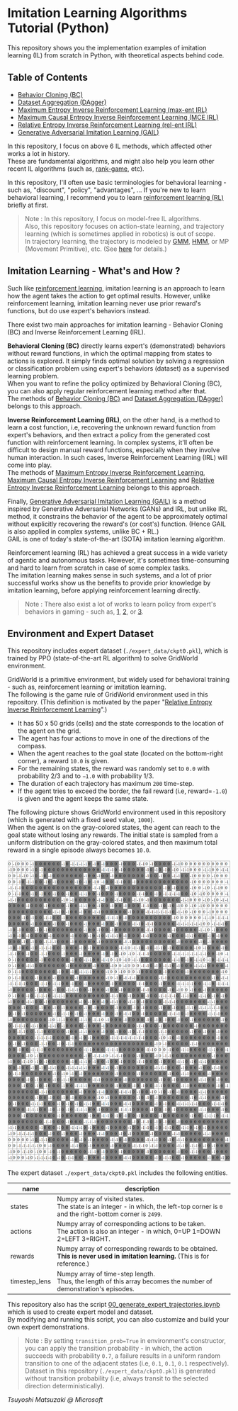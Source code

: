 # Imitation Learning Algorithms Tutorial (Python)

This repository shows you the implementation examples of imitation learning (IL) from scratch in Python, with theoretical aspects behind code.

## Table of Contents

- [Behavior Cloning (BC)](01_bc.ipynb)
- [Dataset Aggregation (DAgger)](02_dagger.ipynb)
- [Maximum Entropy Inverse Reinforcement Learning (max-ent IRL)](03_maxent_irl.ipynb)
- [Maximum Causal Entropy Inverse Reinforcement Learning (MCE IRL)](04_mce_irl.ipynb)
- [Relative Entropy Inverse Reinforcement Learning (rel-ent IRL)](05_relent_irl.ipynb)
- [Generative Adversarial Imitation Learning (GAIL)](06_gail.ipynb)

In this repository, I focus on above 6 IL methods, which affected other works a lot in history.<br>
These are fundamental algorithms, and might also help you learn other recent IL algorithms (such as, [rank-game](https://www.microsoft.com/en-us/research/blog/unifying-learning-from-preferences-and-demonstration-via-a-ranking-game-for-imitation-learning/), etc).

In this repository, I'll often use basic terminologies for behavioral learning - such as, "discount", "policy", "advantages", ... If you're new to learn behavioral learning, I recommend you to learn [reinforcement learning (RL)](https://github.com/tsmatz/reinforcement-learning-tutorials) briefly at first.

> Note : In this repository, I focus on model-free IL algorithms.<br>
> Also, this repository focuses on action-state learning, and trajectory learning (which is sometimes applied in robotics) is out of scope.<br>
> In trajectory learning, the trajectory is modeled by [GMM](https://github.com/tsmatz/gmm), [HMM](https://github.com/tsmatz/hmm-lds-em-algorithm), or MP (Movement Primitive), etc. (See [here](https://arxiv.org/abs/1811.06711) for details.)

## Imitation Learning - What's and How ?

Such like [reinforcement learning](https://github.com/tsmatz/reinforcement-learning-tutorials), imitation learning is an approach to learn how the agent takes the action to get optimal results. However, unlike reinforcement learning, imitation learning never use prior reward's functions, but do use expert's behaviors instead.<br>

There exist two main approaches for imitation learning - Behavior Cloning (BC) and Inverse Reinforcement Learning (IRL).

**Behavioral Cloning (BC)** directly learns expert's (demonstrated) behaviors without reward functions, in which the optimal mapping from states to actions is explored. It simply finds optimal solution by solving a regression or classification problem using expert's behaviors (dataset) as a supervised learning problem.<br>
When you want to refine the policy optimized by Behavioral Cloning (BC), you can also apply regular reinforcement learning method after that.<br>
The methods of [Behavior Cloning (BC)](01_bc.ipynb) and [Dataset Aggregation (DAgger)](02_dagger.ipynb) belongs to this approach.

**Inverse Reinforcement Learning (IRL)**, on the other hand, is a method to learn a cost function, i.e, recovering the unknown reward function from expert's behaviors, and then extract a policy
from the generated cost function with reinforcement learning. In complex systems, it'll often be difficult to design manual reward functions, especially when they involve human interaction. In such cases, Inverse Reinforcement Learning (IRL) will come into play.<br>
The methods of [Maximum Entropy Inverse Reinforcement Learning](03_maxent_irl.ipynb), [Maximum Causal Entropy Inverse Reinforcement Learning](04_mce_irl.ipynb) and [Relative Entropy Inverse Reinforcement Learning](05_relent_irl.ipynb) belongs to this approach.

Finally, [Generative Adversarial Imitation Learning (GAIL)](06_gail.ipynb) is a method inspired by Generative Adversarial Networks (GANs) and IRL, but unlike IRL method, it constrains the behavior of the agent to be approximately optimal without explicitly recovering the reward's (or cost's) function. (Hence GAIL is also applied in complex systems, unlike BC + RL.)<br>
GAIL is one of today's state-of-the-art (SOTA) imitation learning algorithm.

Reinforcement learning (RL) has achieved a great success in a wide variety of agentic and autonomous tasks. However, it's sometimes time-consuming and hard to learn from scratch in case of some complex tasks.<br>
The imitation learning makes sense in such systems, and a lot of prior successful works show us the benefits to provide prior knowledge by imitation learning, before applying reinforcement learning directly.

> Note : There also exist a lot of works to learn policy from expert's behaviors in gaming - such as, [1](https://www.nature.com/articles/nature16961), [2](https://openai.com/blog/vpt/), or [3](https://developer.nvidia.com/blog/building-generally-capable-ai-agents-with-minedojo/).

## Environment and Expert Dataset

This repository includes expert dataset (```./expert_data/ckpt0.pkl```), which is trained by PPO (state-of-the-art RL algorithm) to solve GridWorld environment.

GridWorld is a primitive environment, but widely used for behavioral training - such as, reinforcement learning or imitation learning.<br>
The following is the game rule of GridWorld environment used in this repository. (This definition is motivated by the paper "[Relative Entropy Inverse Reinforcement Learning](https://proceedings.mlr.press/v15/boularias11a/boularias11a.pdf)".)

- It has 50 x 50 grids (cells) and the state corresponds to the location of the agent on the grid.
- The agent has four actions to move in one of the directions of the compass.
- When the agent reaches to the goal state (located on the bottom-right corner), a reward ```10.0``` is given.
- For the remaining states, the reward was randomly set to ```0.0``` with probability 2/3 and to ```−1.0``` with probability 1/3.
- The duration of each trajectory has maximum ```200``` time-step.
- If the agent tries to exceed the border, the fail reward (i.e, reward=```-1.0```) is given and the agent keeps the same state.

The following picture shows GridWorld environment used in this repository (which is generated with a fixed seed value, ```1000```).<br>
When the agent is on the gray-colored states, the agent can reach to the goal state without losing any rewards. The initial state is sampled from a uniform distribution on the gray-colored states, and then maximum total reward in a single episode always becomes ```10.0```.

![GridWorld game difinition](./assets/gridworld_definition.png)

The expert dataset ```./expert_data/ckpt0.pkl``` includes the following entities.

| name          | description |
| ------------- | ------- |
| states        | Numpy array of visited states.<br>The state is an integer - in which, the left-top corner is ```0``` and the right-bottom corner is ```2499```. |
| actions       | Numpy array of corresponding actions to be taken.<br>The action is also an integer - in which, 0=UP 1=DOWN 2=LEFT 3=RIGHT. |
| rewards       | Numpy array of corresponding rewards to be obtained.<br>**This is never used in imitation learning.** (This is for reference.) |
| timestep_lens | Numpy array of time-step length.<br>Thus, the length of this array becomes the number of demonstration's episodes. |

This repository also has the script [00_generate_expert_trajectories.ipynb](./00_generate_expert_trajectories.ipynb) which is used to create expert model and dataset.<br>
By modifying and running this script, you can also customize and build your own expert demonstrations.

> Note : By setting ```transition_prob=True``` in environment's constructor, you can apply the transition probability - in which, the action succeeds with probability `0.7`, a failure results in a uniform random transition to one of the adjacent states (i.e, `0.1`, `0.1`, `0.1` respectively).<br>
> Dataset in this repository (```./expert_data/ckpt0.pkl```) is generated without transition probability (i.e, always transit to the selected direction deterministically).

*Tsuyoshi Matsuzaki @ Microsoft*
